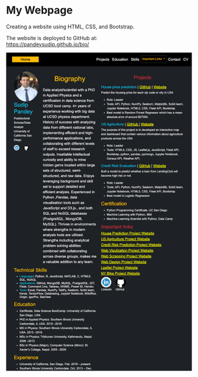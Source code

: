 # My Webpage
Creating a website using HTML, CSS, and Bootstrap.

The website is deployed to GitHub at:  
https://pandeysudip.github.io/bio/


![Images/landingResize.png](images/head1.png)


